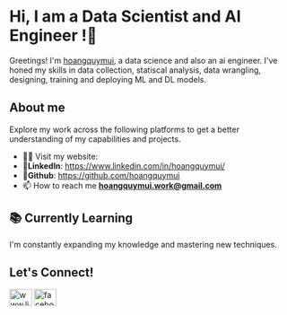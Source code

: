# Hi, I am a Data Scientist and AI Engineer !👋

Greetings! I'm [hoangquymui](https://www.linkedin.com/in/hoangquymui/), a data science and also an ai engineer. I've honed my skills in data collection, statiscal analysis, data wrangling, designing, training and deploying ML and DL models.

## About me

Explore my work across the following platforms to get a better understanding of my capabilities and projects.

- 👨‍💻 Visit my website:
- 🔗**LinkedIn**: https://www.linkedin.com/in/hoangquymui/
- 🔗**Github**: https://github.com/hoangquymui
- 📫 How to reach me **hoangquymui.work@gmail.com**
<!--
- **DataSciencePortfolio** :
- **Youtube** :
- ✍🏻**Medium** : https://vishnutr.medium.com/
  -->

## 📚 Currently Learning

I'm constantly expanding my knowledge and mastering new techniques.

## Let's Connect!

<p align="left">
<a href="https://linkedin.com/in/hoangquymui/" target="blank"><img align="center" src="https://raw.githubusercontent.com/rahuldkjain/github-profile-readme-generator/master/src/images/icons/Social/linked-in-alt.svg" alt="www.linkedin.com/in/hoangquymui/" height="30" width="40" /></a>
<a href="https://fb.com/hoangquymuibg" target="blank"><img align="center" src="https://raw.githubusercontent.com/rahuldkjain/github-profile-readme-generator/master/src/images/icons/Social/facebook.svg" alt="facebook.com/hoangquymuibg" height="30" width="40" /></a>
